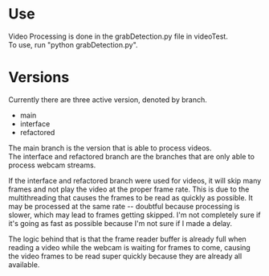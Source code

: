 # Use
Video Processing is done in the grabDetection.py file in videoTest.  
To use, run "python grabDetection.py".  

# Versions 
Currently there are three active version, denoted by branch.  
* main 
* interface 
* refactored 

The main branch is the version that is able to process videos.  
The interface and refactored branch are the branches that are only able to process webcam streams.  

If the interface and refactored branch were used for videos, it will skip many frames and not play the video at the 
proper frame rate. This is due to the multithreading that causes the frames to be read as quickly as possible. It may be
processed at the same rate -- doubtful because processing is slower, which may lead to frames getting skipped. 
I'm not completely sure if it's going as fast as possible because I'm not sure if I made a delay.  

The logic behind that is that the frame reader buffer is already full when reading a video while the webcam is waiting 
for frames to come, causing the video frames to be read super quickly because they are already all available. 